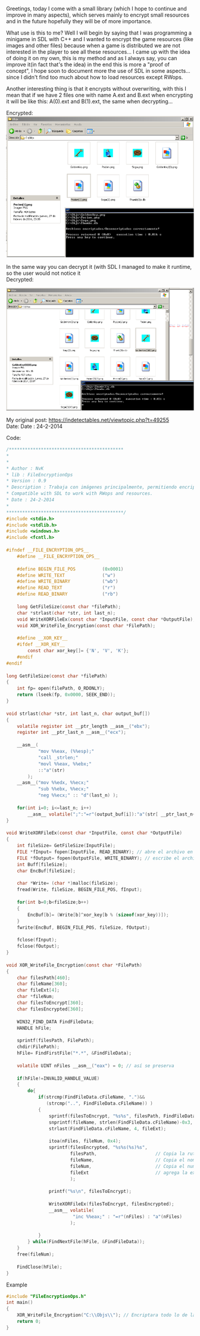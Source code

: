 Greetings, today I come with a small library (which I hope to continue and improve in many aspects), which serves mainly to encrypt small resources and in the future hopefully they will be of more importance.

What use is this to me?
Well I will begin by saying that I was programming a minigame in SDL with C++ and I wanted to encrypt the game resources (like images and other files) because when a game is distributed we are not interested in the player to see all these resources...
I came up with the idea of doing it on my own, this is my method and as I always say, you can improve it(in fact that's the idea) in the end this is more a "proof of concept", I hope soon to document more the use of SDL in some aspects... since I didn't find too much about how to load resources except RWops.

Another interesting thing is that it encrypts without overwriting, with this I mean that if we have 2 files one with name A.ext and B.ext when encrypting it will be like this: A(0).ext and B(1).ext, the same when decrypting...

Encrypted:
![e1](/1.png)

In the same way you can decrypt it (with SDL I managed to make it runtime, so the user would not notice it
<br/>
Decrypted:

![e2](/2.png)

My original post: https://indetectables.net/viewtopic.php?t=49255
<br/>
Date: Date : 24-2-2014

Code:
```C
/*******************************************
*
*
* Author : NvK
* lib : FileEncryptionOps
* Version : 0.9
* Description : Trabaja con imágenes principalmente, permitiendo encriptar/desencriptar,
* Compatible with SDL to work with RWops and resources.
* Date : 24-2-2014
*
********************************************/
#include <stdio.h>
#include <stdlib.h>
#include <windows.h>
#include <fcntl.h>

#ifndef __FILE_ENCRYPTION_OPS__
	#define __FILE_ENCRYPTION_OPS__

	#define BEGIN_FILE_POS          (0x0001)
	#define WRITE_TEXT              ("w")
	#define WRITE_BINARY            ("wb")
	#define READ_TEXT               ("r")
	#define READ_BINARY             ("rb")

	long GetFileSize(const char *filePath);
	char *strlast(char *str, int last_n);
	void WriteXORFileEx(const char *InputFile, const char *OutputFile);
	void XOR_WriteFile_Encryption(const char *FilePath);

    #define __XOR_KEY__
    #ifdef __XOR_KEY__
        const char xor_key[]= {'N', 'V', 'K'};
	#endif
#endif

long GetFileSize(const char *filePath)
{
	int fp= open(filePath, O_RDONLY);
	return (lseek(fp, 0x0000, SEEK_END));
}

void strlast(char *str, int last_n, char output_buf[])
{
    volatile register int __ptr_length __asm__("ebx");
    register int __ptr_last_n __asm__("ecx");

    __asm__(
            "mov %%eax, (%%esp);"
            "call _strlen;"
            "movl %%eax, %%ebx;"
            ::"a"(str)
        );
    __asm__("mov %%edx, %%ecx;"
            "sub %%ebx, %%ecx;"
            "neg %%ecx;" :: "d"(last_n) );

    for(int i=0; i<=last_n; i++)
        __asm__ volatile(";":"=r"(output_buf[i]):"a"(str[ __ptr_last_n++ ]));
}

void WriteXORFileEx(const char *InputFile, const char *OutputFile)
{
    int fileSize= GetFileSize(InputFile);
    FILE *fInput= fopen(InputFile, READ_BINARY); // abre el archivo en modo binario
    FILE *fOutput= fopen(OutputFile, WRITE_BINARY); // escribe el archivo en modo binario
    int Buff[fileSize];
    char EncBuf[fileSize];

    char *Write= (char *)malloc(fileSize);
    fread(Write, fileSize, BEGIN_FILE_POS, fInput);

    for(int b=0;b<fileSize;b++)
    {
        EncBuf[b]= (Write[b]^xor_key[b % (sizeof(xor_key))]);
    }
    fwrite(EncBuf, BEGIN_FILE_POS, fileSize, fOutput);

    fclose(fInput);
    fclose(fOutput);
}

void XOR_WriteFile_Encryption(const char *FilePath)
{
    char filesPath[460];
    char fileName[360];
    char fileExt[4];
    char *fileNum;
    char filesToEncrypt[360];
    char filesEncrypted[360];

    WIN32_FIND_DATA FindFileData;
    HANDLE hFile;

    sprintf(filesPath, FilePath);
    chdir(FilePath);
    hFile= FindFirstFile("*.*", &FindFileData);

    volatile UINT nFiles __asm__("eax") = 0; // así se preserva

    if(hFile!=INVALID_HANDLE_VALUE)
    {
        do{
            if(strcmp(FindFileData.cFileName, ".")&&
               (strcmp("..", FindFileData.cFileName)) )
            {
                sprintf(filesToEncrypt, "%s%s", filesPath, FindFileData.cFileName);
                snprintf(fileName, strlen(FindFileData.cFileName)-0x3, "%s", FindFileData.cFileName); // quitar la extención del archivo
                strlast(FindFileData.cFileName, 4, fileExt);

                itoa(nFiles, fileNum, 0x4);
                sprintf(filesEncrypted, "%s%s(%s)%s",
                        filesPath,                      // Copia la ruta del archivo
                        fileName,                       // Copia el nombre
                        fileNum,                        // Copia el numero
                        fileExt                         // agrega la extención
                        );

                printf("%s\n", filesToEncrypt);

                WriteXORFileEx(filesToEncrypt, filesEncrypted);
                __asm__ volatile(
                         "inc %%eax;" : "=r"(nFiles) : "a"(nFiles)
                        );

            }
        } while(FindNextFile(hFile, &FindFileData));
    }
    free(fileNum);

    FindClose(hFile);
}
```
Example
```C
#include "FileEncryptionOps.h"
int main()
{
	XOR_WriteFile_Encryption("C:\\Objs\\"); // Encriptara todo lo de la carpeta "Objs" en el disco C:
	return 0;
}
```
